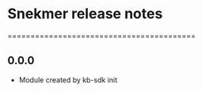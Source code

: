 # Snekmer release notes
=========================================

0.0.0
-----
* Module created by kb-sdk init
